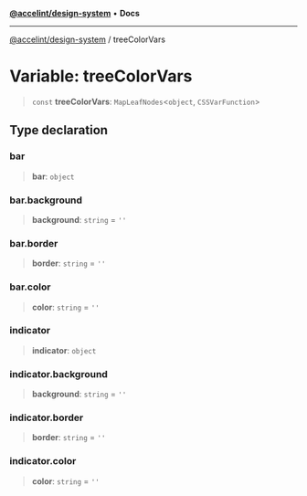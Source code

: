 [**@accelint/design-system**](../README.md) • **Docs**

***

[@accelint/design-system](../README.md) / treeColorVars

# Variable: treeColorVars

> `const` **treeColorVars**: `MapLeafNodes`\<`object`, `CSSVarFunction`\>

## Type declaration

### bar

> **bar**: `object`

### bar.background

> **background**: `string` = `''`

### bar.border

> **border**: `string` = `''`

### bar.color

> **color**: `string` = `''`

### indicator

> **indicator**: `object`

### indicator.background

> **background**: `string` = `''`

### indicator.border

> **border**: `string` = `''`

### indicator.color

> **color**: `string` = `''`
